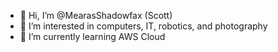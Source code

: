 - 👋 Hi, I’m @MearasShadowfax (Scott)
- 👀 I’m interested in computers, IT, robotics, and photography
- 🌱 I’m currently learning AWS Cloud

<!---
MearasShadowfax/MearasShadowfax is a ✨ special ✨ repository because its `README.md` (this file) appears on your GitHub profile.
You can click the Preview link to take a look at your changes.
--->
